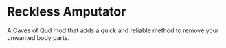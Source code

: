 # Reckless Amputator

A Caves of Qud mod that adds a quick and reliable method to remove your unwanted
body parts.
